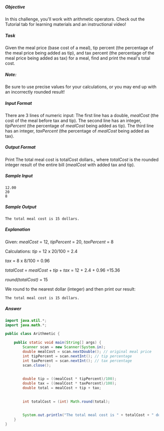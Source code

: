 ##### Objective 
In this challenge, you'll work with arithmetic operators. Check out the Tutorial tab for learning materials and an instructional video!

##### Task 
Given the meal price (base cost of a meal), tip percent (the percentage of the meal price being added as tip), and tax percent (the percentage of the meal price being added as tax) for a meal, find and print the meal's total cost.

##### Note:
Be sure to use precise values for your calculations, or you may end up with an incorrectly rounded result!

##### Input Format

There are 3 lines of numeric input: 
The first line has a double, *mealCost* (the cost of the meal before tax and tip). 
The second line has an integer, *tipPercent* (the percentage of *mealCost* being added as tip). 
The third line has an integer, *taxPercent* (the percentage of *mealCost* being added as tax).

##### Output Format

Print The total meal cost is totalCost dollars., where *totalCost* is the rounded integer result of the entire bill (*mealCost* with added tax and tip).

##### Sample Input
```
12.00
20
8
```

##### Sample Output
```
The total meal cost is 15 dollars.
```

##### Explanation

Given: 
*mealCost* = 12, *tipPercent* = 20, *taxPercent* = 8 

Calculations: 
*tip* = 12 x 20/100 = 2.4

*tax* = 8 x 8/100 = 0.96

*totalCost* = *mealCost* + *tip* + *tax* = 12 + 2.4 + 0.96 =15.36

*round(totalCost)* = 15

 
 
We round  to the nearest dollar (integer) and then print our result:
```
The total meal cost is 15 dollars.
```
##### Answer
```java
import java.util.*;
import java.math.*;

public class Arithmetic {

    public static void main(String[] args) {
        Scanner scan = new Scanner(System.in);
        double mealCost = scan.nextDouble(); // original meal price
        int tipPercent = scan.nextInt(); // tip percentage
        int taxPercent = scan.nextInt(); // tax percentage
        scan.close();
      
        
        double tip = ((mealCost * tipPercent)/100);
        double tax = ((mealCost * taxPercent)/100);
        double total = mealCost + tip + tax;
      
         
        int totalCost = (int) Math.round(total);
      
        
        System.out.println("The total meal cost is " + totalCost + " dollars.");
    }
}
```
